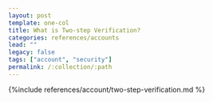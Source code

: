 ```yaml
---
layout: post
template: one-col
title: What is Two-step Verification?
categories: references/accounts
lead: ""
legacy: false
tags: ["account", "security"]
permalink: /:collection/:path
---
```


{%include references/account/two-step-verification.md %}
